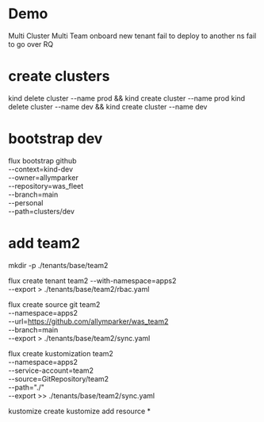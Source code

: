 # Demo

Multi Cluster
Multi Team
onboard new tenant
fail to deploy to another ns
fail to go over RQ

# create clusters
kind delete cluster --name prod && kind create cluster --name prod
kind delete cluster --name dev && kind create cluster --name dev

# bootstrap dev
flux bootstrap github \
 --context=kind-dev \
 --owner=allymparker \
 --repository=was_fleet \
 --branch=main \
 --personal \
 --path=clusters/dev
 

 
# add team2

mkdir -p ./tenants/base/team2

flux create tenant team2 --with-namespace=apps2 \
 --export > ./tenants/base/team2/rbac.yaml

flux create source git team2 \
 --namespace=apps2 \
 --url=https://github.com/allymparker/was_team2 \
 --branch=main \
 --export > ./tenants/base/team2/sync.yaml

flux create kustomization team2 \
 --namespace=apps2 \
 --service-account=team2 \
 --source=GitRepository/team2 \
 --path="./" \
 --export >> ./tenants/base/team2/sync.yaml

kustomize create
kustomize add resource *